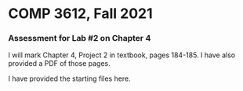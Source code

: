 # COMP 3612, Fall 2021
### Assessment for Lab #2 on Chapter 4

I will mark Chapter 4, Project 2 in textbook, pages 184-185. I have also provided a PDF of those pages.

I have provided the starting files here.


  
